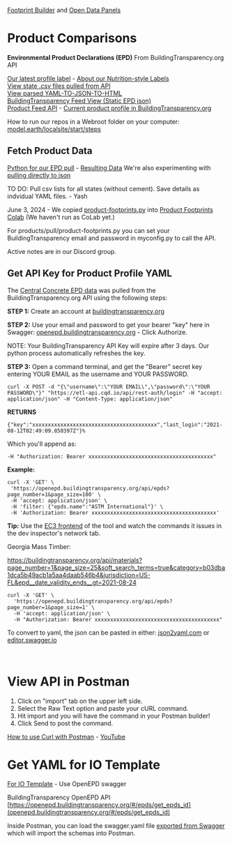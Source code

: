 [Footprint Builder](/io/template) and [Open Data Panels](../)
# Product Comparisons

**Environmental Product Declarations (EPD)**
From BuildingTransparency.org API

[Our latest profile label](/food) - [About our Nutrition-style Labels](/io/template/)  
[View state .csv files pulled from API](https://github.com/ModelEarth/OpenFootprint/tree/main/products/US)  
[View parsed YAML-TO-JSON-TO-HTML](/io/template/parser/)  
[BuildingTransparency Feed View (Static EPD json)](/feed/view/#feed=epd)  
[Product Feed API](/io/template/feed) - [Current product profile in BuildingTransparency.org](https://buildingtransparency.org/ec3/epds/ec3mmgup)  
<!--[View as Markdown](/io/template/product/product-concrete.html)-->


How to run our repos in a Webroot folder on your computer:
[model.earth/localsite/start/steps](/localsite/start/steps)

## Fetch Product Data

[Python for our EPD pull](https://github.com/ModelEarth/OpenFootprint/tree/main/products/pull/)<!-- product-footprints.py --> - [Resulting Data](https://github.com/ModelEarth/OpenFootprint/tree/main/products/US)
We're also experimenting with [pulling directly to json](pull/get-json/)

TO DO: Pull csv lists for all states (without cement). Save details as indvidual YAML files. - Yash

June 3, 2024 - <!--Loren -->We copied [product-footprints.py](https://github.com/ModelEarth/OpenFootprint/tree/main/products/pull/) into [Product Footprints Colab](https://colab.research.google.com/drive/1TJ1fn0-_8EBryN3ih5hZiKLISomOrWDW?usp=sharing)
(We haven't run as CoLab yet.)

For products/pull/product-footprints.py you can set your BuildingTransparency email and password in myconfig.py to call the API.

Active notes are in our Discord group.


## Get API Key for Product Profile YAML

The [Central Concrete EPD data](https://github.com/modelearth/io/blob/master/template/product/product-concrete.yaml) was pulled from the BuildingTransparency.org API using the following steps:  

**STEP 1:** Create an account at [buildingtransparency.org](https://www.buildingtransparency.org/)

**STEP 2:** Use your email and password to get your bearer "key" here in Swagger: [openepd.buildingtransparency.org](https://openepd.buildingtransparency.org) - Click Authorize.

NOTE: Your BuildingTransparency API Key will expire after 3 days. Our python process automatically refreshes the key.

**STEP 3:** Open a command terminal, and get the "Bearer" secret key entering YOUR EMAIL as the username and YOUR PASSWORD.

    curl -X POST -d "{\"username\":\"YOUR EMAIL\",\"password\":\"YOUR PASSWORD\"}" "https://etl-api.cqd.io/api/rest-auth/login" -H "accept: application/json" -H "Content-Type: application/json"


**RETURNS**

~~~
{"key":"xxxxxxxxxxxxxxxxxxxxxxxxxxxxxxxxxxxxxxxx","last_login":"2021-08-12T02:49:09.850397Z"}%   
~~~

Which you'll append as:

~~~
-H "Authorization: Bearer xxxxxxxxxxxxxxxxxxxxxxxxxxxxxxxxxxxxxxxx"
~~~

**Example:**

~~~
curl -X 'GET' \
 'https://openepd.buildingtransparency.org/api/epds?page_number=1&page_size=100' \
 -H 'accept: application/json' \
 -H 'filter: {"epds.name":"ASTM International"}' \
 -H 'Authorization: Bearer xxxxxxxxxxxxxxxxxxxxxxxxxxxxxxxxxxxxxxxx'
~~~

**Tip:** Use the [EC3 frontend](https://buildingtransparency.org/ec3/material-search) of the tool and watch the commands it issues in the dev inspector's network tab. 

Georgia Mass Timber:

https://buildingtransparency.org/api/materials?page_number=1&page_size=25&soft_search_terms=true&category=b03dba1dca5b49acb1a5aa4daab546b4&jurisdiction=US-FL&epd__date_validity_ends__gt=2021-08-24


~~~
curl -X 'GET' \
  'https://openepd.buildingtransparency.org/api/epds?page_number=1&page_size=1' \
  -H 'accept: application/json' \
  -H "Authorization: Bearer xxxxxxxxxxxxxxxxxxxxxxxxxxxxxxxxxxxxxxxx"
~~~

<div id="postman"></div>

To convert to yaml, the json can be pasted in either: [json2yaml.com](https://www.json2yaml.com/) or [editor.swagger.io](https://editor.swagger.io)

<br>

# View API in Postman

1. Click on "import" tab on the upper left side.
2. Select the Raw Text option and paste your cURL command.
3. Hit import and you will have the command in your Postman builder!
4. Click Send to post the command.

[How to use Curl with Postman](https://www.google.com/search?q=how+to+use+Curl+with+Postman&oq=how+to+use+Curl+with+Postman&aqs=chrome..69i57.18359j0j9&sourceid=chrome&ie=UTF-8) - [YouTube](https://www.google.com/search?q=how+to+use+Curl+with+Postman&sxsrf=APq-WBtPCQSW52ZIvoJZxIvspDVdEJ_G0g:1648670885549&source=lnms&tbm=vid&sa=X&ved=2ahUKEwio-u_T0e72AhXWmGoFHSTLB6sQ_AUoAXoECAEQAw&biw=1513&bih=819&dpr=1)
<br>

# Get YAML for IO Template

[For IO Template](../) - Use OpenEPD swagger

<!-- https://etl-api.cqd.io/ No longer works -->

BuildingTransparency OpenEPD API
[https://openepd.buildingtransparency.org/#/epds/get_epds_id](openepd.buildingtransparency.org/#/epds/get_epds_id)


Inside Postman, you can load the swagger.yaml file [exported from Swagger](https://stackoverflow.com/questions/48525546/how-to-export-swagger-json-or-yaml) which will import the schemas into Postman.


